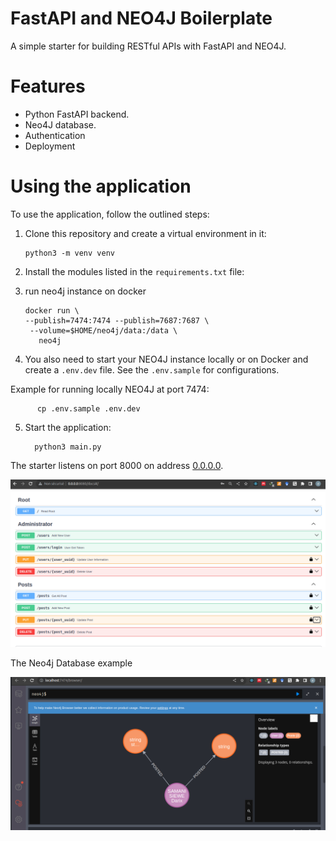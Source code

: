 # FastAPI and NEO4J Boilerplate
A simple starter for building RESTful APIs with FastAPI and NEO4J.


# Features
  - Python FastAPI backend.
  - Neo4J database.
  - Authentication
  - Deployment

# Using the application
To use the application, follow the outlined steps:
  1. Clone this repository and create a virtual environment in it:
     ```
     python3 -m venv venv
     ```
  2. Install the modules listed in the `requirements.txt` file:
  3. run neo4j instance on docker

     ```
     docker run \                                                                        
     --publish=7474:7474 --publish=7687:7687 \
      --volume=$HOME/neo4j/data:/data \
        neo4j
      ```


  4. You also need to start your NEO4J instance locally or on Docker and create a `.env.dev` file. See the `.env.sample` for configurations. 

  Example for running locally NEO4J at port 7474:
    
          cp .env.sample .env.dev

  5. Start the application:

      ```
        python3 main.py
      ```



The starter listens on port 8000 on address [0.0.0.0](0.0.0.0:8080). 

![FastAPI-Neo4j starter](./img/doc.png)


The Neo4j Database example

![Neo4j](./img/database.png)




